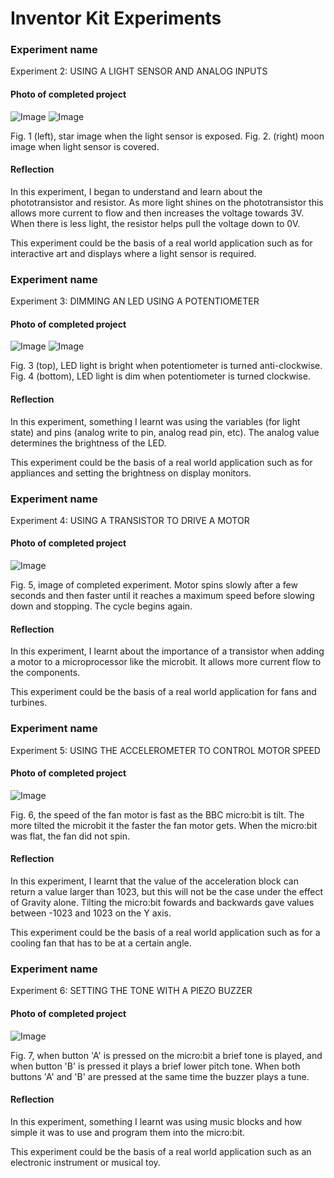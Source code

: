 # Inventor Kit Experiments

### Experiment name ###

Experiment 2: USING A LIGHT SENSOR AND ANALOG INPUTS

#### Photo of completed project ####

![Image](experiment2star.jpg)  ![Image](experiment2moon.jpg)

Fig. 1 (left), star image when the light sensor is exposed. Fig. 2. (right) moon image when light sensor is covered.

#### Reflection ####

In this experiment, I began to understand and learn about the phototransistor and resistor. As more light shines on the phototransistor this allows more current to flow and then increases the voltage towards 3V. When there is less light, the resistor helps pull the voltage down to 0V.

This experiment could be the basis of a real world application such as for interactive art and displays where a light sensor is required.

### Experiment name ###

Experiment 3: DIMMING AN LED USING A POTENTIOMETER

#### Photo of completed project ####

![Image](experiment3lighton.png) ![Image](experiemnt3lightoff.png)

Fig. 3 (top), LED light is bright when potentiometer is turned anti-clockwise. Fig. 4 (bottom), LED light is dim when potentiometer is turned clockwise.

#### Reflection ####

In this experiment, something I learnt was using the variables (for light state) and pins (analog write to pin, analog read pin, etc). The analog value determines the brightness of the LED. 

This experiment could be the basis of a real world application such as for appliances and setting the brightness on display monitors. 

### Experiment name ###

Experiment 4: USING A TRANSISTOR TO DRIVE A MOTOR

#### Photo of completed project ####

![Image](experiment4.png)

Fig. 5, image of completed experiment. Motor spins slowly after a few seconds and then faster until it reaches a maximum speed before slowing down and stopping. The cycle begins again.

#### Reflection ####

In this experiment, I learnt about the importance of a transistor when adding a motor to a microprocessor like the microbit. It allows more current flow to the components. 

This experiment could be the basis of a real world application for fans and turbines. 

### Experiment name ###

Experiment 5: USING THE ACCELEROMETER TO CONTROL MOTOR SPEED

#### Photo of completed project ####

![Image](experiment5.png)

Fig. 6, the speed of the fan motor is fast as the BBC micro:bit is tilt. The more tilted the microbit it the faster the fan motor gets. When the micro:bit was flat, the fan did not spin. 

#### Reflection ####

In this experiment, I learnt that the value of the acceleration block can return a value larger than 1023, but this will not be the case under the effect of Gravity alone. Tilting the micro:bit fowards and backwards gave values between -1023 and 1023 on the Y axis. 

This experiment could be the basis of a real world application such as for a cooling fan that has to be at a certain angle. 

### Experiment name ###

Experiment 6: SETTING THE TONE WITH A PIEZO BUZZER

#### Photo of completed project ###

![Image](experiment6.png)

Fig. 7, when button 'A' is pressed on the micro:bit a brief tone is played, and when button 'B' is pressed it plays a brief lower pitch tone. When both buttons 'A' and 'B' are pressed at the same time the buzzer plays a tune. 

#### Reflection ####

In this experiment, something I learnt was using music blocks and how simple it was to use and program them into the micro:bit. 

This experiment could be the basis of a real world application such as an electronic instrument or musical toy. 

